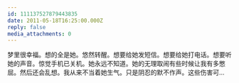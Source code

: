 ```yaml
---
id: 111137527879443835
date: 2011-05-18T16:25:00.000Z
reply: false
media_attachments: 0
---
```


梦里很幸福。想的全是她。悠然转醒。想要给她发短信。想要给她打电话。想要听她的声音。惊觉手机已关机。她永远不知道。她的无理取闹有些时候让我有多憋屈。然后还会乱想。我从来不当着她生气。只是阴忍的默不作声。这些伤害可... ​​​​

